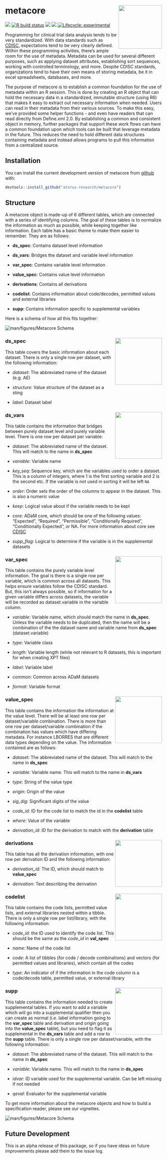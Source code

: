 
<!-- README.md is generated from README.Rmd. Please edit that file -->

# metacore <a href='https://github.com/atorus-research/metacore'><img src="man/figures/metacore.PNG" align="right" style="height:139px;"/></a>

<!-- badges: start -->

[<img src="https://img.shields.io/badge/Slack-RValidationHub-blue?style=flat&logo=slack">](https://RValidationHub.slack.com)
[![R build
status](https://github.com/atorus-research/metacore/workflows/R-CMD-check/badge.svg)](https://github.com/atorus-research/xportr/actions?workflow=R-CMD-check)
[<img src="https://img.shields.io/codecov/c/github/atorus-research/metacore">](https://app.codecov.io/gh/atorus-research/metacore)
[<img src="https://img.shields.io/badge/License-MIT-blue.svg">](https://github.com/atorus-research/metacore/blob/master/LICENSE)
[![Lifecycle:
experimental](https://img.shields.io/badge/lifecycle-experimental-orange.svg)](https://lifecycle.r-lib.org/articles/stages.html#experimental-1)
<!-- badges: end -->

Programming for clinical trial data analysis tends to be very
standardized. With data standards such as
[CDISC](https://www.cdisc.org/), expectations tend to be very clearly
defined. Within these programming activities, there’s ample room for the
use of metadata. Metadata can be used for several different purposes,
such as applying dataset attributes, establishing sort sequences,
working with controlled terminology, and more. Despite CDISC standards,
organizations tend to have their own means of storing metadata, be it in
excel spreadsheets, databases, and more.

The purpose of metacore is to establish a common foundation for the use
of metadata within an R session. This is done by creating an R object
that can hold the necessary data in a standardized, immutable structure
(using R6) that makes it easy to extract out necessary information when
needed. Users can read in their metadata from their various sources. To
make this easy, we’ve provided some helper functions - and even have
readers that can read directly from Define.xml 2.0. By establishing a
common and consistent object in memory, further packages that support
these work flows can have a common foundation upon which tools can be
built that leverage metadata in the future. This reduces the need to
hold different data structures containing metadata and instead allows
programs to pull this information from a centralized source.

## Installation

You can install the current development version of metacore from
[github](https://github.com/atorus-research/metacore) with:

``` r
devtools::install_github("atorus-research/metacore")
```

## Structure

A metacore object is made-up of 6 different tables, which are connected
with a series of identifying columns. The goal of these tables is to
normalize the information as much as possible, while keeping together
like information. Each table has a basic theme to make them easier to
remember. They are as follows:

- **ds_spec**: Contains dataset level information

- **ds_vars**: Bridges the dataset and variable level information

- **var_spec**: Contains variable level information

- **value_spec**: Contains value level information

- **derivations**: Contains all derivations

- **codelist**: Contains information about code/decodes, permitted
  values and external libraries

- **supp**: Contains information specific to supplemental variables

Here is a schema of how all this fits together:

![](man/figures/schema-colors.png "man/figures/Metacore Schema")

### ds_spec <img src="man/figures/labeled-ds_spec.png" align="right" style="height:150px;"/>

This table covers the basic information about each dataset. There is
only a single row per dataset, with the following information:

- *dataset*: The abbreviated name of the dataset (e.g. AE)

- *structure*: Value structure of the dataset as a sting

- *label*: Dataset label

### ds_vars <img src="man/figures/labeled-ds_vars.png" align="right" style="height:150px;"/>

This table contains the information that bridges between purely dataset
level and purely variable level. There is one row per dataset per
variable:

- *dataset*: The abbreviated name of the dataset. This will match to the
  name in **ds_spec**

- *variable*: Variable name

- *key_seq*: Sequence key, which are the variables used to order a
  dataset. This is a column of integers, where 1 is the first sorting
  variable and 2 is the second etc. If the variable is not used in
  sorting it will be left `NA`

- *order*: Order sets the order of the columns to appear in the dataset.
  This is also a numeric value

- *keep*: Logical value about if the variable needs to be kept

- *core*: ADaM core, which should be one of the following values:
  “Expected”, “Required”, “Permissible”, “Conditionally Required”,
  “Conditionally Expected”, or NA. For more information about core see
  [CDISC](https://www.cdisc.org/standards/foundational/adam)

- *supp_flag*: Logical to determine if the variable is in the
  supplemental datasets

### var_spec <img src="man/figures/labeled-var_spec.png" align="right" style="height:150px;"/>

This table contains the purely variable level information. The goal is
there is a single row per variable, which is common across all datasets.
This helps ensure variables follow the CDISC standard. But, this isn’t
always possible, so if information for a given variable differs across
datasets, the variable will be recorded as dataset.variable in the
variable column.

- *variable*: Variable name, which should match the name in **ds_spec**.
  Unless the variable needs to be duplicated, then the name will be a
  combination of the the dataset name and variable name from **ds_spec**
  (dataset.variable)

- *type*: Variable class

- *length*: Variable length (while not relevant to R datasets, this is
  important for when creating XPT files)

- *label*: Variable label

- *common*: Common across ADaM datasets

- *format*: Variable format

### value_spec <img src="man/figures/labeled-value_spec.png" align="right" style="height:150px;"/>

This table contains the information the information at the value level.
There will be at least one row per dataset/variable combination. There
is more than one row per dataset/variable combination if the combination
has values which have differing metadata. For instance LBORRES that are
different data types depending on the value. The information contained
are as follows:

- *dataset*: The abbreviated name of the dataset. This will match to the
  name in **ds_spec**

- *variable*: Variable name. This will match to the name in **ds_vars**

- *type*: String of the value type

- *origin*: Origin of the value

- *sig_dig*: Significant digits of the value

- *code_id*: ID for the code list to match the id in the **codelist**
  table

- *where*: Value of the variable

- *derivation_id*: ID for the derivation to match with the
  **derivation** table

### derivations <img src="man/figures/labeled-derivation.png" align="right" style="height:150px;"/>

This table has all the derivation information, with one row per
derivation ID and the following information:

- *derivation_id*: The ID, which should match to **value_spec**

- *derivation*: Text describing the derivation

### codelist <img src="man/figures/labeled-code_list.png" align="right" style="height:150px;"/>

This table contains the code lists, permitted value lists, and external
libraries nested within a tibble. There is only a single row per
list/library, with the following information:

- *code_id*: the ID used to identify the code list. This should be the
  same as the *code_id* in **val_spec**

- *name*: Name of the code list

- *code*: A list of tibbles (for code / decode combinations) and vectors
  (for permitted values and libraries), which contain all the codes

- *type*: An indicator of if the information in the code column is a
  code/decode table, permitted value, or external library

### supp <img src="man/figures/labeled-supp.png" align="right" style="height:150px;"/>

This table contains the information needed to create supplemental
tables. If you want to add a variable which will go into a supplemental
qualifier then you can create as normal (i.e. label information going to
the **var_spec** table and derivation and origin going into the
**value_spec** table), but you need to flag it as supplemental in the
**ds_vars** table and add a row to the **supp** table. There is only a
single row per dataset/variable, with the following information:

- *dataset*: The abbreviated name of the dataset. This will match to the
  name in **ds_spec**

- *variable*: Variable name. This will match to the name in **ds_spec**

- *idvar*: ID variable used for the supplemental variable. Can be left
  missing if not needed

- *qeval*: Evaluator for the supplemental variable

To get more information about the metacore objects and how to build a
specification reader, please see our vignettes.

![](man/figures/labeled_schema.png "man/figures/Metacore Schema")

## Future Development

This is an alpha release of this package, so if you have ideas on future
improvements please add them to the issue log.
